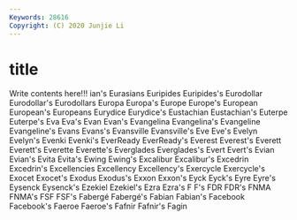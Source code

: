 ```yaml
---
Keywords: 28616
Copyright: (C) 2020 Junjie Li
---
```


# title

Write contents here!!!
ian's 
Eurasians 
Euripides 
Euripides's 
Eurodollar 
Eurodollar's
Eurodollars 
Europa 
Europa's 
Europe 
Europe's 
European 
European's 
Europeans 
Eurydice 
Eurydice's
Eustachian 
Eustachian's 
Euterpe 
Euterpe's 
Eva 
Eva's 
Evan 
Evan's 
Evangelina 
Evangelina's
Evangeline 
Evangeline's 
Evans 
Evans's 
Evansville 
Evansville's 
Eve 
Eve's 
Evelyn 
Evelyn's
Evenki 
Evenki's 
EverReady 
EverReady's 
Everest 
Everest's 
Everett 
Everett's 
Everette 
Everette's
Everglades 
Everglades's 
Evert 
Evert's 
Evian 
Evian's 
Evita 
Evita's 
Ewing 
Ewing's
Excalibur 
Excalibur's 
Excedrin 
Excedrin's 
Excellencies 
Excellency 
Excellency's 
Exercycle 
Exercycle's 
Exocet
Exocet's 
Exodus 
Exodus's 
Exxon 
Exxon's 
Eyck 
Eyck's 
Eyre 
Eyre's 
Eysenck
Eysenck's 
Ezekiel 
Ezekiel's 
Ezra 
Ezra's 
F 
F's 
FDR 
FDR's 
FNMA
FNMA's 
FSF 
FSF's 
Fabergé 
Fabergé's 
Fabian 
Fabian's 
Facebook 
Facebook's 
Faeroe
Faeroe's 
Fafnir 
Fafnir's 
Fagin 
